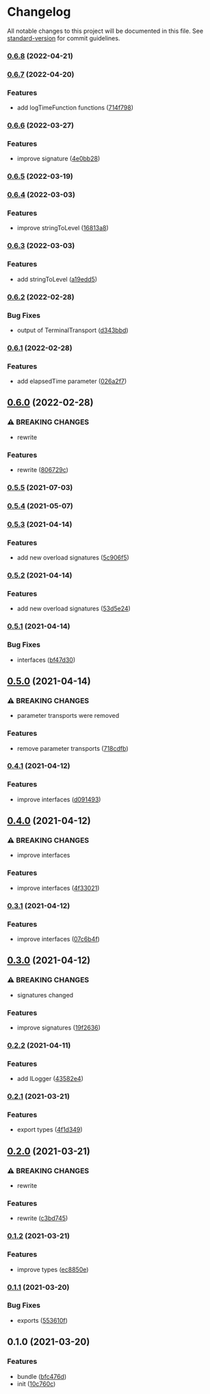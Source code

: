 # Changelog

All notable changes to this project will be documented in this file. See [standard-version](https://github.com/conventional-changelog/standard-version) for commit guidelines.

### [0.6.8](https://github.com/BlackGlory/extra-logger/compare/v0.6.7...v0.6.8) (2022-04-21)

### [0.6.7](https://github.com/BlackGlory/extra-logger/compare/v0.6.6...v0.6.7) (2022-04-20)


### Features

* add logTimeFunction functions ([714f798](https://github.com/BlackGlory/extra-logger/commit/714f798b8f48ead0679077423da25f7945528f18))

### [0.6.6](https://github.com/BlackGlory/extra-logger/compare/v0.6.5...v0.6.6) (2022-03-27)


### Features

* improve signature ([4e0bb28](https://github.com/BlackGlory/extra-logger/commit/4e0bb28fb6027b6eff59679c561ce6211401a611))

### [0.6.5](https://github.com/BlackGlory/extra-logger/compare/v0.6.4...v0.6.5) (2022-03-19)

### [0.6.4](https://github.com/BlackGlory/extra-logger/compare/v0.6.3...v0.6.4) (2022-03-03)


### Features

* improve stringToLevel ([16813a8](https://github.com/BlackGlory/extra-logger/commit/16813a82944d8421775d0026346a3631cf9bd965))

### [0.6.3](https://github.com/BlackGlory/extra-logger/compare/v0.6.2...v0.6.3) (2022-03-03)


### Features

* add stringToLevel ([a19edd5](https://github.com/BlackGlory/extra-logger/commit/a19edd570eaf37467e7a5913ad0ea8159e7888ef))

### [0.6.2](https://github.com/BlackGlory/extra-logger/compare/v0.6.1...v0.6.2) (2022-02-28)


### Bug Fixes

* output of TerminalTransport ([d343bbd](https://github.com/BlackGlory/extra-logger/commit/d343bbde56afcef995d1553e93cf8a02afe25a5d))

### [0.6.1](https://github.com/BlackGlory/extra-logger/compare/v0.6.0...v0.6.1) (2022-02-28)


### Features

* add elapsedTime parameter ([026a2f7](https://github.com/BlackGlory/extra-logger/commit/026a2f74cfbb18edf9fcb4496603a06eaf082415))

## [0.6.0](https://github.com/BlackGlory/extra-logger/compare/v0.5.5...v0.6.0) (2022-02-28)


### ⚠ BREAKING CHANGES

* rewrite

### Features

* rewrite ([806729c](https://github.com/BlackGlory/extra-logger/commit/806729cfc72151f103407c1b57d88528b819c078))

### [0.5.5](https://github.com/BlackGlory/extra-logger/compare/v0.5.4...v0.5.5) (2021-07-03)

### [0.5.4](https://github.com/BlackGlory/extra-logger/compare/v0.5.3...v0.5.4) (2021-05-07)

### [0.5.3](https://github.com/BlackGlory/extra-logger/compare/v0.5.2...v0.5.3) (2021-04-14)


### Features

* add new overload signatures ([5c906f5](https://github.com/BlackGlory/extra-logger/commit/5c906f5611fb5d252adc9f6980f2be325bad6138))

### [0.5.2](https://github.com/BlackGlory/extra-logger/compare/v0.5.1...v0.5.2) (2021-04-14)


### Features

* add new overload signatures ([53d5e24](https://github.com/BlackGlory/extra-logger/commit/53d5e24ee969c0359428c56651ebf9a8a07962aa))

### [0.5.1](https://github.com/BlackGlory/extra-logger/compare/v0.5.0...v0.5.1) (2021-04-14)


### Bug Fixes

* interfaces ([bf47d30](https://github.com/BlackGlory/extra-logger/commit/bf47d30d20348e9d7147fca330572067728e8ae2))

## [0.5.0](https://github.com/BlackGlory/extra-logger/compare/v0.4.1...v0.5.0) (2021-04-14)


### ⚠ BREAKING CHANGES

* parameter transports were removed

### Features

* remove parameter transports ([718cdfb](https://github.com/BlackGlory/extra-logger/commit/718cdfb0e1381e19a2f822c7c924feda5e9430fe))

### [0.4.1](https://github.com/BlackGlory/extra-logger/compare/v0.4.0...v0.4.1) (2021-04-12)


### Features

* improve interfaces ([d091493](https://github.com/BlackGlory/extra-logger/commit/d091493ea0263b68b533357b58f85eab20258cb0))

## [0.4.0](https://github.com/BlackGlory/extra-logger/compare/v0.3.1...v0.4.0) (2021-04-12)


### ⚠ BREAKING CHANGES

* improve interfaces

### Features

* improve interfaces ([4f33021](https://github.com/BlackGlory/extra-logger/commit/4f330217f501a8447ba432870ab4657f3a6141f3))

### [0.3.1](https://github.com/BlackGlory/extra-logger/compare/v0.3.0...v0.3.1) (2021-04-12)


### Features

* improve interfaces ([07c6b4f](https://github.com/BlackGlory/extra-logger/commit/07c6b4fb4316dcccb801b3dbf67892942d1f5b1e))

## [0.3.0](https://github.com/BlackGlory/extra-logger/compare/v0.2.2...v0.3.0) (2021-04-12)


### ⚠ BREAKING CHANGES

* signatures changed

### Features

* improve signatures ([19f2636](https://github.com/BlackGlory/extra-logger/commit/19f263661d173dc126f086483fb6d9a93ec3b39d))

### [0.2.2](https://github.com/BlackGlory/extra-logger/compare/v0.2.1...v0.2.2) (2021-04-11)


### Features

* add ILogger ([43582e4](https://github.com/BlackGlory/extra-logger/commit/43582e40984935964638bf0f5f8fb15b8dc6c0c6))

### [0.2.1](https://github.com/BlackGlory/extra-logger/compare/v0.2.0...v0.2.1) (2021-03-21)


### Features

* export types ([4f1d349](https://github.com/BlackGlory/extra-logger/commit/4f1d34996cb26794bd13d0856a9353bfdad8c1c1))

## [0.2.0](https://github.com/BlackGlory/extra-logger/compare/v0.1.2...v0.2.0) (2021-03-21)


### ⚠ BREAKING CHANGES

* rewrite

### Features

* rewrite ([c3bd745](https://github.com/BlackGlory/extra-logger/commit/c3bd745e6bab3092225ff2ce6a102217f88ce27b))

### [0.1.2](https://github.com/BlackGlory/extra-logger/compare/v0.1.1...v0.1.2) (2021-03-21)


### Features

* improve types ([ec8850e](https://github.com/BlackGlory/extra-logger/commit/ec8850e994c3ab17ebf4d4896bb37beb5bc4c694))

### [0.1.1](https://github.com/BlackGlory/extra-logger/compare/v0.1.0...v0.1.1) (2021-03-20)


### Bug Fixes

* exports ([553610f](https://github.com/BlackGlory/extra-logger/commit/553610fcb5dedd81739453a02e55cf3417a65780))

## 0.1.0 (2021-03-20)


### Features

* bundle ([bfc476d](https://github.com/BlackGlory/extra-logger/commit/bfc476d83f6f33ac6cc280af2200c92885f6e7d6))
* init ([10c760c](https://github.com/BlackGlory/extra-logger/commit/10c760caf601820ebfad52536723f238000e8b20))
